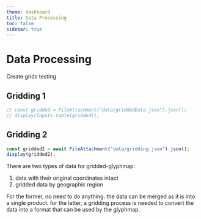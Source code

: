 ```yaml
---
theme: dashboard
title: Data Processing
toc: false
sidebar: true
---
```


# Data Processing

Create grids testing

## Gridding 1

```js
// const gridded = FileAttachment("data/griddedData.json").json();
// display(Inputs.table(gridded));
```

## Gridding 2

```js
const gridded2 = await FileAttachment("data/gridding.json").json();
display(gridded2);
```

There are two types of data for gridded-glyphmap:

1. data with their original coordinates intact
2. gridded data by geographic region

For the former, no need to do anything. the data can be merged as it is into a single product.
for the latter, a gridding process is needed to convert the data into a format that can be used by the glyphmap.
